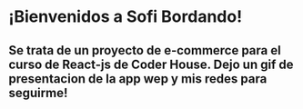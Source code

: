 <h1>¡Bienvenidos a Sofi Bordando! </h1>


<h2>Se trata de un proyecto de e-commerce para el curso de React-js de Coder House.
Dejo un gif de presentacion de la app wep y mis redes para seguirme!</h2>
